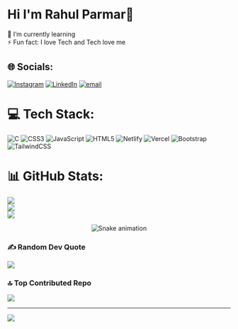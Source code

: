 # Hi I'm Rahul Parmar👋

🌱 I’m currently learning <br> ⚡ Fun fact: I love Tech and Tech love me

## 🌐 Socials:
[![Instagram](https://img.shields.io/badge/Instagram-%23E4405F.svg?logo=Instagram&logoColor=white)](https://instagram.com/im._.rahul0912) [![LinkedIn](https://img.shields.io/badge/LinkedIn-%230077B5.svg?logo=linkedin&logoColor=white)](https://linkedin.com/in/rahul-parmar-24780b312) [![email](https://img.shields.io/badge/Email-D14836?logo=gmail&logoColor=white)](mailto:rahulparmar0u@gmail.com) 

# 💻 Tech Stack:
![C](https://img.shields.io/badge/c-%2300599C.svg?style=for-the-badge&logo=c&logoColor=white) ![CSS3](https://img.shields.io/badge/css3-%231572B6.svg?style=for-the-badge&logo=css3&logoColor=white) ![JavaScript](https://img.shields.io/badge/javascript-%23323330.svg?style=for-the-badge&logo=javascript&logoColor=%23F7DF1E) ![HTML5](https://img.shields.io/badge/html5-%23E34F26.svg?style=for-the-badge&logo=html5&logoColor=white) ![Netlify](https://img.shields.io/badge/netlify-%23000000.svg?style=for-the-badge&logo=netlify&logoColor=#00C7B7) ![Vercel](https://img.shields.io/badge/vercel-%23000000.svg?style=for-the-badge&logo=vercel&logoColor=white) ![Bootstrap](https://img.shields.io/badge/bootstrap-%238511FA.svg?style=for-the-badge&logo=bootstrap&logoColor=white) ![TailwindCSS](https://img.shields.io/badge/tailwindcss-%2338B2AC.svg?style=for-the-badge&logo=tailwind-css&logoColor=white)
# 📊 GitHub Stats:
![](https://github-readme-stats.vercel.app/api?username=rahulparmar09&theme=dark&hide_border=false&include_all_commits=true&count_private=false)<br/>
![](https://nirzak-streak-stats.vercel.app/?user=rahulparmar09&theme=dark&hide_border=false)<br/>
![](https://github-readme-stats.vercel.app/api/top-langs/?username=rahulparmar09&theme=dark&hide_border=false&include_all_commits=true&count_private=false&layout=compact)

<!-- Snake Game Repo View -->

<div align="center">
  <img src="https://profile-readme-generator.com/assets/snake.svg" alt="Snake animation" />
</div>

### ✍️ Random Dev Quote
![](https://quotes-github-readme.vercel.app/api?type=horizontal&theme=radical)

### 🔝 Top Contributed Repo
![](https://github-contributor-stats.vercel.app/api?username=rahulparmar09&limit=5&theme=dark&combine_all_yearly_contributions=true)

---
[![](https://visitcount.itsvg.in/api?id=rahulparmar09&icon=0&color=0)](https://visitcount.itsvg.in)

<!-- Proudly created with GPRM ( https://gprm.itsvg.in ) -->
